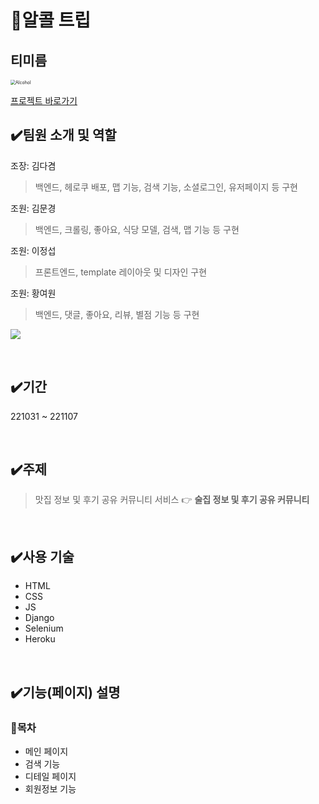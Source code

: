 # 🍺알콜 트립
## 티미름
<img src="alcohol_trip.assets/Alcohol.png" alt="Alcohol" style="zoom: 50%;" />

<br>

[프로젝트 바로가기](https://immense-chamber-32005.herokuapp.com/)

## ✔️팀원 소개 및 역할

조장: 김다겸

> 백엔드, 헤로쿠 배포, 맵 기능, 검색 기능, 소셜로그인, 유저페이지 등 구현

조원: 김문경

> 백엔드, 크롤링, 좋아요, 식당 모델, 검색, 맵 기능 등 구현

조원: 이정섭

> 프론트엔드, template 레이아웃 및 디자인 구현

조원: 황여원

> 백엔드, 댓글, 좋아요, 리뷰, 별점 기능 등 구현

   <a href="https://github.com/kimdakyeom/alcohol_trip/graphs/contributors">    <img src="https://contrib.rocks/image?repo=kimdakyeom/alcohol_trip" />   </a>

<br>



## ✔️기간

221031 ~ 221107

<br>

## ✔️주제

> 맛집 정보 및 후기 공유 커뮤니티 서비스 👉 **술집 정보 및 후기 공유 커뮤니티**

<br>



## ✔️사용 기술

- HTML
- CSS
- JS
- Django
- Selenium
- Heroku

<br>



## ✔️기능(페이지) 설명

### 🧩목차

- 메인 페이지
- 검색 기능
- 디테일 페이지
- 회원정보 기능

<br>




